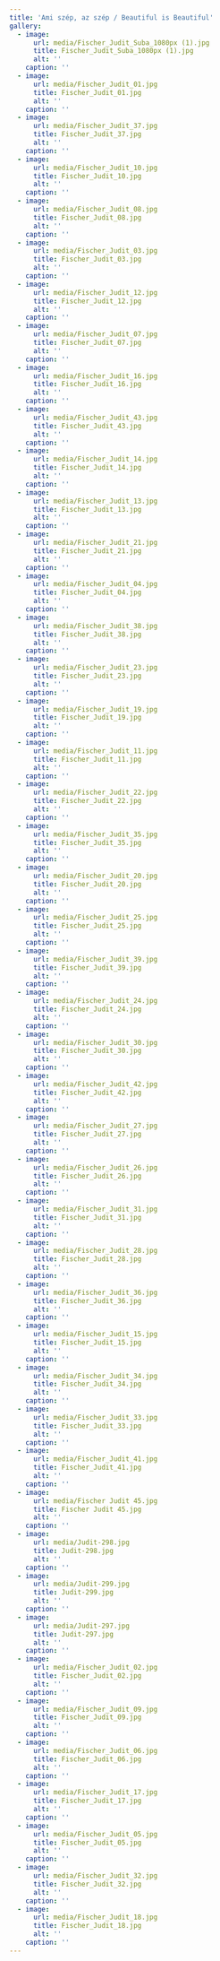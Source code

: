 ```yaml
---
title: 'Ami szép, az szép / Beautiful is Beautiful'
gallery:
  - image:
      url: media/Fischer_Judit_Suba_1080px (1).jpg
      title: Fischer_Judit_Suba_1080px (1).jpg
      alt: ''
    caption: ''
  - image:
      url: media/Fischer_Judit_01.jpg
      title: Fischer_Judit_01.jpg
      alt: ''
    caption: ''
  - image:
      url: media/Fischer_Judit_37.jpg
      title: Fischer_Judit_37.jpg
      alt: ''
    caption: ''
  - image:
      url: media/Fischer_Judit_10.jpg
      title: Fischer_Judit_10.jpg
      alt: ''
    caption: ''
  - image:
      url: media/Fischer_Judit_08.jpg
      title: Fischer_Judit_08.jpg
      alt: ''
    caption: ''
  - image:
      url: media/Fischer_Judit_03.jpg
      title: Fischer_Judit_03.jpg
      alt: ''
    caption: ''
  - image:
      url: media/Fischer_Judit_12.jpg
      title: Fischer_Judit_12.jpg
      alt: ''
    caption: ''
  - image:
      url: media/Fischer_Judit_07.jpg
      title: Fischer_Judit_07.jpg
      alt: ''
    caption: ''
  - image:
      url: media/Fischer_Judit_16.jpg
      title: Fischer_Judit_16.jpg
      alt: ''
    caption: ''
  - image:
      url: media/Fischer_Judit_43.jpg
      title: Fischer_Judit_43.jpg
      alt: ''
    caption: ''
  - image:
      url: media/Fischer_Judit_14.jpg
      title: Fischer_Judit_14.jpg
      alt: ''
    caption: ''
  - image:
      url: media/Fischer_Judit_13.jpg
      title: Fischer_Judit_13.jpg
      alt: ''
    caption: ''
  - image:
      url: media/Fischer_Judit_21.jpg
      title: Fischer_Judit_21.jpg
      alt: ''
    caption: ''
  - image:
      url: media/Fischer_Judit_04.jpg
      title: Fischer_Judit_04.jpg
      alt: ''
    caption: ''
  - image:
      url: media/Fischer_Judit_38.jpg
      title: Fischer_Judit_38.jpg
      alt: ''
    caption: ''
  - image:
      url: media/Fischer_Judit_23.jpg
      title: Fischer_Judit_23.jpg
      alt: ''
    caption: ''
  - image:
      url: media/Fischer_Judit_19.jpg
      title: Fischer_Judit_19.jpg
      alt: ''
    caption: ''
  - image:
      url: media/Fischer_Judit_11.jpg
      title: Fischer_Judit_11.jpg
      alt: ''
    caption: ''
  - image:
      url: media/Fischer_Judit_22.jpg
      title: Fischer_Judit_22.jpg
      alt: ''
    caption: ''
  - image:
      url: media/Fischer_Judit_35.jpg
      title: Fischer_Judit_35.jpg
      alt: ''
    caption: ''
  - image:
      url: media/Fischer_Judit_20.jpg
      title: Fischer_Judit_20.jpg
      alt: ''
    caption: ''
  - image:
      url: media/Fischer_Judit_25.jpg
      title: Fischer_Judit_25.jpg
      alt: ''
    caption: ''
  - image:
      url: media/Fischer_Judit_39.jpg
      title: Fischer_Judit_39.jpg
      alt: ''
    caption: ''
  - image:
      url: media/Fischer_Judit_24.jpg
      title: Fischer_Judit_24.jpg
      alt: ''
    caption: ''
  - image:
      url: media/Fischer_Judit_30.jpg
      title: Fischer_Judit_30.jpg
      alt: ''
    caption: ''
  - image:
      url: media/Fischer_Judit_42.jpg
      title: Fischer_Judit_42.jpg
      alt: ''
    caption: ''
  - image:
      url: media/Fischer_Judit_27.jpg
      title: Fischer_Judit_27.jpg
      alt: ''
    caption: ''
  - image:
      url: media/Fischer_Judit_26.jpg
      title: Fischer_Judit_26.jpg
      alt: ''
    caption: ''
  - image:
      url: media/Fischer_Judit_31.jpg
      title: Fischer_Judit_31.jpg
      alt: ''
    caption: ''
  - image:
      url: media/Fischer_Judit_28.jpg
      title: Fischer_Judit_28.jpg
      alt: ''
    caption: ''
  - image:
      url: media/Fischer_Judit_36.jpg
      title: Fischer_Judit_36.jpg
      alt: ''
    caption: ''
  - image:
      url: media/Fischer_Judit_15.jpg
      title: Fischer_Judit_15.jpg
      alt: ''
    caption: ''
  - image:
      url: media/Fischer_Judit_34.jpg
      title: Fischer_Judit_34.jpg
      alt: ''
    caption: ''
  - image:
      url: media/Fischer_Judit_33.jpg
      title: Fischer_Judit_33.jpg
      alt: ''
    caption: ''
  - image:
      url: media/Fischer_Judit_41.jpg
      title: Fischer_Judit_41.jpg
      alt: ''
    caption: ''
  - image:
      url: media/Fischer Judit 45.jpg
      title: Fischer Judit 45.jpg
      alt: ''
    caption: ''
  - image:
      url: media/Judit-298.jpg
      title: Judit-298.jpg
      alt: ''
    caption: ''
  - image:
      url: media/Judit-299.jpg
      title: Judit-299.jpg
      alt: ''
    caption: ''
  - image:
      url: media/Judit-297.jpg
      title: Judit-297.jpg
      alt: ''
    caption: ''
  - image:
      url: media/Fischer_Judit_02.jpg
      title: Fischer_Judit_02.jpg
      alt: ''
    caption: ''
  - image:
      url: media/Fischer_Judit_09.jpg
      title: Fischer_Judit_09.jpg
      alt: ''
    caption: ''
  - image:
      url: media/Fischer_Judit_06.jpg
      title: Fischer_Judit_06.jpg
      alt: ''
    caption: ''
  - image:
      url: media/Fischer_Judit_17.jpg
      title: Fischer_Judit_17.jpg
      alt: ''
    caption: ''
  - image:
      url: media/Fischer_Judit_05.jpg
      title: Fischer_Judit_05.jpg
      alt: ''
    caption: ''
  - image:
      url: media/Fischer_Judit_32.jpg
      title: Fischer_Judit_32.jpg
      alt: ''
    caption: ''
  - image:
      url: media/Fischer_Judit_18.jpg
      title: Fischer_Judit_18.jpg
      alt: ''
    caption: ''
---
```


